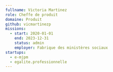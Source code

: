 ```yaml
---
fullname: Victoria Martinez
role: Cheffe de produit
domaine: Produit
github: vicmartinezp
missions:
  - start: 2020-01-01
    end: 2023-12-31
    status: admin
    employer: Fabrique des ministères sociaux
startups:
  - e-mjpm
  - egalite.professionnelle
---
```

